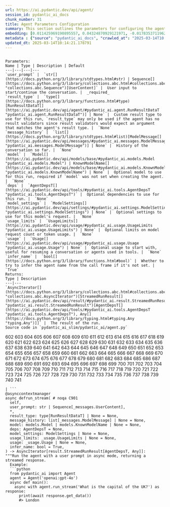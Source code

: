```yaml
---
url: https://ai.pydantic.dev/api/agent/
session_id: pydantic_ai_docs
chunk_number: 31
title: Agent Parameters Configuration
summary: This section outlines the parameters for configuring the agent API, including `user_prompt` (required input for conversation), `result_type` (optional custom result type), and `message_history` (optional history of messages).
embedding: [0.011425969190895557, 0.04324870929121971, -0.01783537119626999, -0.0377717986702919, -0.003942431416362524, 0.03517498821020126, 0.03182274103164673, 0.06751709431409836, 0.014790019951760769, -0.00019439197785686702, -0.0026617315597832203, -0.01646614447236061, -0.0025953357107937336, -0.021223029121756554, -0.035788778215646744, -0.03583599627017975, -0.032955896109342575, -0.002685338957235217, 0.0012187307002022862, 0.011408263817429543, 0.016383517533540726, -0.007932078093290329, -0.011195797473192215, 0.017245186492800713, -0.03099648281931877, 0.016489751636981964, -0.05897122249007225, 0.058074142783880234, -0.02140008471906185, -0.005907745566219091, -0.019003937020897865, -0.01507330872118473, -0.03467923402786255, -0.019310832023620605, 0.02426838129758835, -0.029320359230041504, 0.013515221886336803, 0.017516672611236572, -0.004854266531765461, 0.0004503844538703561, 0.025377927348017693, -0.0724274292588234, 0.02644025906920433, 0.014353283680975437, 0.005172966048121452, 0.04915055260062218, 0.02252143621444702, 0.026534689590334892, 0.034490372985601425, 0.008551771752536297, -0.034962523728609085, 0.04152537137269974, 0.009602299891412258, -0.0026484522968530655, -0.004458842799067497, -0.03562352806329727, 0.008445538580417633, 0.0008616691920906305, -0.02239159494638443, -0.04985877498984337, -5.588308340520598e-05, -0.02929675206542015, -0.03616649657487869, 0.002627795794978738, -0.019712157547473907, 0.006409402005374432, 0.006084800697863102, 0.04669538885354996, -0.03437233716249466, -0.0007513784803450108, 0.015628082677721977, 0.017575690522789955, -0.03855084255337715, -0.018130464479327202, -0.04246966540813446, 0.004228671081364155, 0.045585840940475464, 0.023996897041797638, -0.015061505138874054, -0.020774489268660545, 0.011603024788200855, -0.010753159411251545, -0.025259891524910927, 0.02076268568634987, -0.01027510967105627, -0.01667861081659794, -0.05873514711856842, 0.0011759423650801182, 0.005172966048121452, -0.05335266515612602, -0.0021172864362597466, 0.03382936865091324, -0.011638435535132885, 0.022568650543689728, 0.0724274292588234, 0.06270118802785873, -0.002906657988205552, -0.006716297939419746, 0.030642371624708176, 0.034962523728609085, 0.05278608947992325, -0.02603893354535103, -0.06265397369861603, 0.010475772432982922, 0.004990008659660816, 0.030099403113126755, 0.0003854641690850258, 0.03328640013933182, -0.017575690522789955, -0.017245186492800713, -0.021482711657881737, 0.05349431186914444, -0.009944606572389603, 0.0017115346854552627, -0.05155850574374199, -0.01417622808367014, -0.019405262544751167, -0.06284283101558685, 0.006173328496515751, -0.030429905280470848, -0.023914270102977753, 0.030264655128121376, -0.02252143621444702, 0.019924623891711235, 0.010587907396256924, 0.0009442949667572975, -0.03392379730939865, -0.043201494961977005, -0.029249537736177444, -0.018732450902462006, 0.030925661325454712, -0.008120937272906303, 0.01255912333726883, -0.008717022836208344, -0.00672810198739171, 0.02099875919520855, -0.04494844004511833, -0.009614103473722935, -0.04131290689110756, 0.016489751636981964, -0.01735142059624195, -0.01507330872118473, -0.02913150005042553, 0.0011552858632057905, -0.023052601143717766, 0.035883210599422455, -0.09641251713037491, 0.03630814328789711, -0.047285571694374084, -0.004087026696652174, 0.01929902844130993, 0.019960034638643265, -0.03293228894472122, 0.019901016727089882, -0.0067871203646063805, -0.0011331540299579501, -0.019617728888988495, 0.011390558443963528, -0.013562437146902084, -0.041737839579582214, -0.047450821846723557, 0.010540693067014217, -0.022332577034831047, -0.02528349868953228, -0.021081386134028435, -0.04074632748961449, 0.008652103133499622, 0.006167426705360413, -0.012323049828410149, -0.03052433580160141, -0.010145269334316254, 0.010115760378539562, -0.027030443772673607, 0.01885048858821392, 0.042422451078891754, -0.04277656227350235, -0.05826300010085106, -0.05042535066604614, -0.008687513880431652, -0.06789480894804001, -0.03508055955171585, -0.013963761739432812, -0.003384707262739539, -0.034868091344833374, -0.03883413225412369, 0.0026218940038233995, -0.002705995226278901, 0.0011132352519780397, 0.007949783466756344, 0.027620628476142883, 0.02752619795501232, 0.04284738376736641, 0.03732325881719589, -0.019511494785547256, -0.04426382854580879, -0.024716921150684357, 0.057932496070861816, -0.03519859537482262, 0.03139780834317207, 0.021825017407536507, 0.030311869457364082, 0.026534689590334892, 0.03536384552717209, -0.032412923872470856, 0.018519984558224678, -0.03937710076570511, -0.021588943898677826, 0.022249950096011162, -0.035340238362550735, 0.018224893137812614, 0.03590681776404381, -0.010357735678553581, 0.03323918208479881, -0.0009391308994963765, -0.02627500891685486, 0.007276973221451044, -0.03014661744236946, -0.015262167900800705, -0.011313834227621555, 0.011508595198392868, -0.016820253804326057, 0.04900890961289406, 0.008587182499468327, -0.029343966394662857, 0.012334853410720825, 0.01844916306436062, -0.017811764031648636, -0.019452476873993874, -0.0014459517551586032, 0.0339001901447773, 0.02242700569331646, -0.019511494785547256, -0.02691240794956684, -0.021482711657881737, 0.053541526198387146, -0.013515221886336803, 0.04308345913887024, 0.011532202363014221, 0.015982192009687424, -0.053069379180669785, -0.004497204907238483, -0.0018369487952440977, 0.04877283424139023, 0.0001408142998116091, 0.01991282030940056, 0.021966662257909775, -0.008687513880431652, -0.047993794083595276, 0.02392607368528843, 0.027266517281532288, 0.01864982582628727, -0.0593489408493042, -0.028800997883081436, -0.03460841253399849, -0.013149308040738106, -0.00901801697909832, -0.012901430018246174, 0.007288776803761721, -0.03269621357321739, -0.02058563008904457, 0.05297495052218437, 0.010576103813946247, -0.02123483270406723, 0.0508502833545208, 0.025071032345294952, -0.01027510967105627, 0.006568752229213715, -0.04509008675813675, 0.021836820989847183, -0.033876582980155945, -0.004281787667423487, -0.0028461641632020473, 0.023052601143717766, -0.03439594432711601, -0.05972665920853615, 0.006562849972397089, 0.04957548528909683, 0.007371402811259031, -0.001455542165786028, -0.01698550581932068, -0.031799133867025375, 0.04452350735664368, 0.024032307788729668, 0.04218637943267822, -0.01861441507935524, 0.016560573130846024, 0.011508595198392868, -0.0014304593205451965, 0.0053087081760168076, 0.02766784280538559, 0.0070645068772137165, -0.0031161734368652105, 0.02575564570724964, 0.0015669395215809345, 0.007701905909925699, -0.029863329604268074, 0.018826881423592567, 0.002099580829963088, -0.014636572450399399, 0.001980068627744913, 0.014199836179614067, 0.023253263905644417, 0.015946781262755394, -0.01962953247129917, 0.02311161905527115, 0.07238020747900009, -0.04284738376736641, -0.009720336645841599, 0.028541315346956253, -0.023902466520667076, -0.002112860092893243, 0.08456161618232727, -0.025991719216108322, -0.0005009190062992275, 0.03609567508101463, -0.03791344538331032, 0.05930172652006149, -0.0009730664896778762, 0.04634127765893936, -0.007253366056829691, -0.03439594432711601, 0.018248500302433968, 0.010965625755488873, -0.013349970802664757, -0.014270657673478127, -0.02481135167181492, 0.03491530567407608, -0.0033197870943695307, -0.027573414146900177, 0.038432806730270386, -0.0477813258767128, -0.032578177750110626, -0.040510255843400955, -0.009537379257380962, 0.03633175045251846, -0.002636648714542389, -0.032578177750110626, -0.01991282030940056, 0.043437570333480835, 0.06128474324941635, -0.022002073004841805, 0.009407538920640945, -0.05642162635922432, -0.00778453191742301, 0.0001603641576366499, 0.033876582980155945, 0.03446676582098007, -0.0020184305030852556, -0.002016955055296421, 0.013196522369980812, 0.019794784486293793, 0.03229488804936409, 0.0258264672011137, 0.026015326380729675, 0.003989646211266518, -0.018437359482049942, -0.018437359482049942, 0.019558709114789963, -0.030972875654697418, 0.011207601055502892, -0.05302216485142708, 0.002561400178819895, -0.023831645026803017, 0.0002482463023625314, -0.011136778630316257, 0.008433734998106956, -0.022840134799480438, -0.026015326380729675, -0.031161734834313393, 0.019039347767829895, 0.06331498175859451, 0.03654421493411064, 0.00012624412192963064, 0.004148995969444513, -0.015191345475614071, -0.011638435535132885, -0.04924498498439789, 0.022887349128723145, 0.0017735040746629238, 0.06454256176948547, 0.03522220253944397, 0.011266619898378849, 0.007247463800013065, -0.007442224770784378, 0.0010682337451726198, 0.03791344538331032, -0.008994409814476967, -0.0017410438740625978, -0.0186852365732193, -0.002134992042556405, 0.04617602378129959, -0.07407993823289871, -0.011219404637813568, 0.001015117159113288, -0.018401948735117912, 0.048442333936691284, -0.008840961381793022, 0.004396873526275158, 0.03786622732877731, 0.013349970802664757, 0.03189356252551079, 0.02426838129758835, -0.007324188016355038, 0.040345001965761185, -0.007660592906177044, -0.01092431228607893, 0.02721930295228958, -0.01684386096894741, 0.03208242356777191, 0.037889838218688965, 0.055996693670749664, -0.020255127921700478, 0.021494515240192413, -0.03267260640859604, -0.011561711318790913, -0.022604061290621758, 0.002402050420641899, -0.019074758514761925, 0.058546289801597595, 0.11775358766317368, -0.00500181270763278, -0.07356058061122894, 0.005898892879486084, 0.006674985401332378, -0.02340671233832836, 0.06421206146478653, 0.026156971231102943, -0.03640257194638252, 0.020396770909428596, 0.0077432189136743546, 0.011715159751474857, -0.02069186419248581, 0.0300757959485054, 0.017197972163558006, -0.02813998982310295, 0.0004998123622499406, -0.005370677914470434, 7.70582482800819e-06, 0.011142680421471596, -0.017540279775857925, 0.03925906494259834, -0.020479397848248482, -0.0001680181158008054, 0.04981156066060066, -0.035505492240190506, 0.018401948735117912, -0.018012426793575287, 0.008545869961380959, 0.024929387494921684, -0.018661629408597946, -0.029485611245036125, -0.01758749410510063, -0.019723961129784584, -0.014860842376947403, -0.030170224606990814, -0.035717956721782684, 0.0701611191034317, 0.027573414146900177, 0.024882173165678978, 0.03616649657487869, 0.015734314918518066, -0.027101265266537666, -0.019180992618203163, -0.0009339667740277946, -0.029768899083137512, 0.024244774132966995, 0.009950508363544941, 0.039589568972587585, -0.028494101017713547, 0.06359826773405075, 0.023300478234887123, -0.0012113534612581134, -0.02416214719414711, 0.026487475261092186, -0.01977117545902729, -0.0285177081823349, -0.0033079832792282104, 0.042965423315763474, 0.010912508703768253, -0.0036797996144741774, 0.0207980964332819, -0.011343343183398247, 0.020597433671355247, 0.025543179363012314, -0.032412923872470856, -0.023394908756017685, -0.010310521349310875, -0.02776227332651615, -0.04957548528909683, 0.015427418984472752, 0.05420253053307533, 0.007837648503482342, 0.003275523195043206, -0.010587907396256924, 0.060765381902456284, -0.01902754418551922, 0.0008166676270775497, 0.014695590361952782, -0.020845312625169754, -0.013007663190364838, -0.03243653103709221, 0.010835785418748856, 0.0013802937464788556, 0.0254487507045269, 0.009354421868920326, -0.020125286653637886, 0.025850074365735054, -0.006922862492501736, 0.009395735338330269, 0.02194305509328842, -0.04098240286111832, 0.007253366056829691, -0.00518181873485446, 0.00951377209275961, -0.024173950776457787, 0.013597847893834114, -0.003977842628955841, 0.002580581232905388, 0.00582807045429945, 0.018248500302433968, 0.002914035227149725, -0.0047893463633954525, -0.010109858587384224, -0.00942524429410696, -0.021258441731333733, 0.00772551354020834, 0.016053015366196632, -0.06534521281719208, 0.00801470410078764, -0.01124891359359026, 0.018909506499767303, 0.021329263225197792, -0.010534791275858879, 0.042658526450395584, 0.005615604110062122, 0.017504869028925896, 0.005990371108055115, 0.028494101017713547, -0.023571964353322983, -0.019145580008625984, -0.03366411477327347, -0.009301305748522282, -0.0554773323237896, -0.005946107674390078, -0.01414081733673811, 0.004963450599461794, 0.05132243409752846, -0.015403811819851398, 0.011243011802434921, -0.01722157932817936, 0.03800787404179573, 0.017410438507795334, 0.02058563008904457, -0.03413626551628113, 0.041903089731931686, 0.024173950776457787, -0.0047539351508021355, -0.008480949327349663, -0.003842100268229842, -0.03331000730395317, -0.004907383117824793, -0.016005799174308777, 0.029698077589273453, -0.02055021934211254, -0.008846864104270935, 0.010859392583370209, 0.04211555793881416, 0.013314559124410152, -0.021022366359829903, 0.027809487655758858, 0.012346656993031502, 0.015321185812354088, 0.004128339700400829, -0.011968938633799553, 0.034797269850969315, -0.04100601002573967, 0.01946428045630455, 0.004337855149060488, -0.07195527851581573, 0.029721684753894806, -0.01019248366355896, -0.03189356252551079, 0.020833509042859077, 0.03427790850400925, 0.018508180975914, -0.013786707073450089, -0.03699275478720665, 0.03066597878932953, -0.009991820901632309, -0.003136829938739538, 0.01425885409116745, -0.015698904171586037, 0.02474052831530571, 0.008970802649855614, -0.03637896478176117, 0.013822117820382118, 0.005190671421587467, -0.012747982516884804, -0.034962523728609085, 0.011366951279342175, 0.06213460862636566, -0.01810685731470585, -0.01841375231742859, 0.04530255123972893, 0.012033859267830849, 0.004010302945971489, 0.029249537736177444, 0.005568389315158129, -0.0196649432182312, -0.02296997606754303, 0.0032489649020135403, -0.02837606519460678, 0.0020715470891445875, -0.021529925987124443, -0.02483495883643627, 0.025920897722244263, -0.02721930295228958, 0.016206461936235428, 0.056846559047698975, 0.002514185383915901, -0.0006720724632032216, 0.036567822098731995, 0.009407538920640945, 0.042965423315763474, -0.0020877772476524115, -0.03316836059093475, -0.03862166404724121, 0.02226175367832184, -0.007164838258177042, 0.048914480954408646, -0.04025057330727577, 0.02276931330561638, 0.0404866486787796, 0.028848212212324142, -0.040581077337265015, 0.006669083144515753, -0.0055418312549591064, -0.01949969120323658, -0.03678029030561447, -0.00898260623216629, 0.02705405093729496, 0.030642371624708176, 0.0028520659543573856, -0.0018295715562999249, -0.006946470122784376, -0.002284013433381915, -0.035269416868686676, -0.0005448139272630215, 0.019759371876716614, -0.03347525745630264, -0.0477813258767128, -0.04211555793881416, 0.010198385454714298, -0.008427833206951618, 0.015557260252535343, 0.001535954768769443, -0.009065232239663601, 0.014671983197331429, -0.00717074004933238, 0.005479861982166767, 0.004213916603475809, 0.020479397848248482, -0.0018162924097850919, 0.008687513880431652, -0.024103129282593727, 0.02282833121716976, 0.009938704781234264, 0.03371133282780647, 0.0269832294434309, -0.003122075228020549, -0.03500973805785179, 0.0032902779057621956, 0.02317063882946968, 0.011036447249352932, 0.004379168152809143, -0.010458067059516907, -0.008020605891942978, -0.016477948054671288, -0.008622593246400356, 0.025141853839159012, -0.017681922763586044, 0.0017646512715145946, -0.028470493853092194, 0.04117126017808914, 0.03576517105102539, -0.029320359230041504, 0.012818804010748863, 0.003948333207517862, -0.002748783677816391, 0.046128809452056885, -0.020503005012869835, -0.028800997883081436, 0.0015875959070399404, 0.03633175045251846, 0.004001449793577194, 0.01240567583590746, -0.01177417766302824, -0.008109132759273052, 0.0013397184666246176, -0.03137420117855072, -0.020986955612897873, -0.010794471949338913, 0.006273659877479076, 0.033947404474020004, -0.0004385807551443577, -0.04556223377585411, -0.03250735625624657, -0.003302081488072872, 0.022651275619864464, -0.0003476554702501744, -0.009732140228152275, 0.004323100671172142, -0.025259891524910927, 0.03262539207935333, -0.015946781262755394, -0.012275834567844868, 0.008126839064061642, 0.014601161703467369, -0.005524125881493092, 0.012771589681506157, 0.0021600748877972364, 0.010263306088745594, -0.0008299467735923827, 0.033333614468574524, 0.00881145242601633, -0.042044732719659805, 0.014731002040207386, 0.0485839769244194, 0.02286374196410179, 0.04041582718491554, -0.007471734192222357, -0.026534689590334892, 0.01646614447236061, -0.019712157547473907, -0.0415961928665638, -0.016123836860060692, -0.03347525745630264, 0.005093290936201811, -0.0223561841994524, -0.015321185812354088, 0.016867469996213913, -0.049528270959854126, 0.00022316345712170005, 0.003883413039147854, 0.0010608563898131251, -0.013338166289031506, -0.018295714631676674, 0.039896462112665176, -0.02123483270406723, 0.0074658324010670185, -0.04962270334362984, 0.0073418933898210526, 0.0009265894768759608, 0.008870471268892288, 0.0373704731464386, 0.01588776335120201, 0.009259992279112339, -0.0035381552297621965, -0.049905989319086075, 0.017410438507795334, -0.013574240729212761, -0.013054878450930119, -0.0038775112479925156, 0.021931251510977745, 0.0034319220576435328, 0.012866019271314144, 0.01854359358549118, 0.010576103813946247, -0.008829157799482346, -0.018909506499767303, -0.04995320364832878, 0.0024669705890119076, -0.002059743506833911, 0.017611101269721985, 0.032176852226257324, -0.05788528174161911, 0.01796521246433258, 0.012122387066483498, 0.011490889824926853, -0.007335991598665714, 0.006916960701346397, 0.02252143621444702, -0.04121847450733185, -0.004889677278697491, 0.012488300912082195, -0.013857528567314148, -0.0005673147388733923, -0.0014725100481882691, -0.008953097276389599, 0.003939480520784855, -0.05689377337694168, -0.0242919884622097, 0.02045579068362713, 0.004358511418104172, 0.016796646639704704, -0.016041211783885956, 0.006734003778547049, -0.07384386658668518, -0.002601237501949072, 0.012547319754958153, -0.03963678330183029, -0.0028417378198355436, -0.017445849254727364, -0.0019815440755337477, 0.015805138275027275, -0.022202735766768456, 0.021423691883683205, 0.02929675206542015, 0.022651275619864464, -0.02085711620748043, -0.06137917563319206, 0.009354421868920326, -0.017339617013931274, 0.008646201342344284, -0.02613336406648159, 0.06048209220170975, -0.0196649432182312, -0.03914102539420128, -0.018354734405875206, -0.08489211648702621, 0.04919777065515518, 0.007802237290889025, -0.01490805670619011, 0.0015108719235286117, 0.02140008471906185, 0.0037388179916888475, -0.048914480954408646, -0.04525533691048622, 0.0009177366737276316, -0.0023769675754010677, -0.026416651904582977, -0.024410026147961617, 0.020986955612897873, -0.0009118348243646324, 0.0339001901447773, 0.00235631107352674, -0.018331127241253853, -0.0016112033044919372, 0.0025156608317047358, 0.0026189431082457304, -0.0019490838749334216, 0.03767737001180649, 0.0033404435962438583, -0.022214539349079132, 0.00751894898712635, 0.004541468806564808, 0.004910334013402462, -0.00787896104156971, 0.009242286905646324, -0.03260178491473198, 0.0007687151664867997, -0.0017071082256734371, 0.054155316203832626, -0.032035209238529205, 0.012193208560347557, -0.004963450599461794, 0.015049701556563377, -0.002086301799863577, 0.0040781740099191666, -0.004033910110592842, -0.029698077589273453, -0.005928401835262775, 0.0053205122239887714, -0.03340443596243858, -0.015203149057924747, 0.001448164926841855, -0.019889213144779205, -0.018673432990908623, 0.01077086478471756, -0.00643891142681241, -0.003104369854554534, 0.020632846280932426, -0.004765738733112812, 0.002073022536933422, 0.03052433580160141, -0.0138693330809474, 0.02483495883643627, 0.05420253053307533, -0.029768899083137512, 0.0250474251806736, -0.00886456947773695, -0.0481826514005661, 0.022568650543689728, -0.021872231736779213, -0.01167384721338749, -0.015934977680444717, 0.02055021934211254, 0.01929902844130993, -0.009850176982581615, 0.0010453640716150403, -0.027148481458425522, -0.03066597878932953, -0.010239698924124241, -0.016690414398908615, 0.044830404222011566, 0.005645113531500101, -0.019889213144779205, 0.04138372838497162, -0.009525575675070286, -0.024551669135689735, 0.012193208560347557, -0.01922820694744587, 0.027478983625769615, -0.027266517281532288, 0.02660551108419895, 0.035104166716337204, 0.03090205416083336, -0.005429696291685104, 0.012700767256319523, -0.03099648281931877, 0.009248188696801662, -0.02096334844827652, 0.014636572450399399, 0.05377759784460068, -0.0701611191034317, -0.03321557492017746, 0.014695590361952782, -0.010534791275858879, 0.042280808091163635, 0.004081124905496836, -0.025259891524910927, 0.0018044887110590935, 0.009755747392773628, -0.009248188696801662, -0.0508975014090538, -0.02551957219839096, -0.0019461329793557525, -0.003721112385392189, 0.061001457273960114, -0.011490889824926853, -0.0036591431125998497, -0.035340238362550735, 0.006191033869981766, -0.015368401072919369, -0.02835245616734028, -0.03538745641708374, -0.0493394136428833, 0.012086975388228893, -0.017292402684688568, 0.018354734405875206, -0.017681922763586044, -0.045278944075107574, -0.0030173175036907196, 0.028659353032708168, -0.0004765738849528134, -0.017304206266999245, 0.01722157932817936, -0.0014341480564326048, -0.03323918208479881, 0.005046076141297817, 0.008770139887928963, -0.004349658731371164, -0.005167064256966114, -0.030170224606990814, -0.01449492760002613, -0.020160697400569916, -0.015628082677721977, 0.006368089467287064, 0.048914480954408646, 0.013361774384975433, 0.0296744704246521, 0.019369851797819138, -0.030571550130844116, 0.0065864576026797295, 0.008156348019838333, -0.04331953078508377, -0.003747670678421855, -0.04348478466272354, 0.012818804010748863, -0.008115035481750965, -0.023147031664848328, 0.03982564061880112, 0.032011598348617554, 0.018838685005903244, -0.01962953247129917, 0.015415615402162075, 0.05018927901983261, 0.014506732113659382, 0.06926403939723969, 0.010334128513932228, -0.01687927357852459, 0.00386275677010417, 0.00836881436407566, -0.0073418933898210526, 0.017481261864304543, -0.028399672359228134, -0.029414789751172066, 0.035033345222473145, 0.01133153960108757, -0.0031663391273468733, 0.016973702237010002, -0.03231849521398544, 0.017882585525512695, 0.03833837807178497, -0.010877097956836224, -0.027620628476142883, -0.014459516853094101, 0.03208242356777191, 0.013621455058455467, 0.00603168411180377, -0.00016322286683134735, -0.01613564044237137, 0.042209986597299576, -0.001928427373059094, -0.005134603939950466, -0.03722883015871048, 0.007288776803761721, -0.0524083711206913, -0.007005488499999046, -0.018602611497044563, 0.0014562798896804452, 0.008976704441010952, 0.011957135051488876, -0.016442537307739258, 0.0019992494489997625, -0.04726196452975273, -0.008185856975615025, -0.028942640870809555, -0.0045326161198318005, -0.004538517910987139, 0.0073418933898210526, -0.0035352043341845274, -0.0062618562951684, 0.015167738310992718, 0.013338166289031506, 0.016749432310461998, 0.018083248287439346, 0.0037889836821705103, -0.0008343731751665473, -0.00901801697909832, -0.015273971483111382, 0.03918824344873428, -0.01626548171043396, -0.005527076777070761, -0.012452890165150166, 0.03859805688261986, 0.0031191243324428797, -0.006486126221716404, 0.040439434349536896, -0.04046304151415825, -0.028942640870809555, 0.036024853587150574, 0.02861213870346546, 0.0002458486706018448, 0.023465730249881744, 0.007442224770784378, -0.027880309149622917, -0.00637989304959774, 0.018319323658943176, 0.020019054412841797, -0.004730327520519495, 0.004523762967437506, -0.003915873356163502, 0.023028993979096413, 0.024386417120695114, -0.030264655128121376, 0.016041211783885956, 0.006102506536990404, 0.02535432018339634, -0.025023818016052246, 0.002925839042291045, -0.00711172167211771, -0.011555809527635574, -0.012086975388228893, 0.030170224606990814, 0.012736178934574127, 0.03498613089323044, 0.0008771615102887154, -0.026959622278809547, 0.03744129464030266, 0.0331447534263134, -0.008174053393304348, 0.006149721331894398, -0.0021733539178967476, -0.012098779901862144, -0.0014688213123008609, 0.005403137765824795, -0.01633630320429802, 0.017717335373163223, -0.036945540457963943, -0.036662254482507706, 0.03623732179403305, -0.009572790004312992, -0.004650652874261141, -0.03415987268090248, -0.00813274085521698, -0.004647701978683472, 0.030925661325454712, 0.011561711318790913, -0.045916344970464706, 0.018756059929728508, 0.02750259079039097, -0.013385381549596786, 0.043437570333480835, 0.011195797473192215, -0.007158936467021704, -0.004098830278962851, -0.02743176929652691, 0.013208325952291489, -0.01240567583590746, -0.0030837133526802063, 0.020373163744807243, 0.03375854715704918, 0.020290538668632507, -0.023394908756017685, 0.010351833887398243, 0.0012143043568357825, -0.07455208897590637, -0.0008373240707442164, 0.038432806730270386, -0.00670449435710907, 0.013172915205359459, 0.008044213056564331, -0.009743943810462952, -0.003842100268229842, -0.017740942537784576, 0.022875545546412468, -0.02922593057155609, 0.002860918641090393, -0.0023813939187675714, -0.004122437909245491, -0.00039284146623685956, -0.013503418304026127, -0.013621455058455467, 0.01933443918824196, 0.01633630320429802, -0.016454340890049934, 0.04032139480113983, -0.006049389950931072, -0.022604061290621758, 0.017009112983942032, -0.029084285721182823, -0.015026094391942024, -0.043815288692712784, -0.006173328496515751, -0.016820253804326057, -0.020396770909428596, -0.018354734405875206, 0.0019726911559700966, 0.007814041338860989, 0.014412302523851395, -0.006946470122784376, 0.015510044991970062, -0.011998448520898819, 0.013786707073450089, 0.02174239233136177, 0.02629861608147621, 0.07880141586065292, -0.0031751918140798807, 0.02051480859518051, 0.014530339278280735, 0.006533341016620398, -0.006958273705095053, 0.02219093218445778, -0.0022987681441009045, 0.008628495037555695, -0.013951958157122135, -0.010493477806448936, 0.012039761058986187, -0.0059313527308404446, 0.025920897722244263, 0.04055747017264366, 0.0150378979742527, 0.01899213343858719, 0.0258264672011137, 0.02289915271103382, 0.003213553922250867, 0.030264655128121376, 0.0500948503613472, 0.008652103133499622, -0.02497660182416439, -0.0059638130478560925, 0.02844688668847084, 0.004089977592229843, -0.022686686366796494, 0.032483749091625214, 0.04601077362895012, 0.02082170359790325, -0.021636158227920532, -0.009313109330832958, -0.008162249810993671, -0.0724274292588234, 0.001167089561931789, 0.013881136663258076, -0.017233382910490036, -0.0025068081449717283, 0.014636572450399399, -0.0031692900229245424, 0.0014179178979247808, 0.004036861006170511, -0.01056430023163557, -0.007837648503482342, 0.012665356509387493, 0.017009112983942032, -0.015392008237540722, 0.024646099656820297, -0.004376217257231474, 0.004355560522526503, -0.01902754418551922, 0.03446676582098007, -0.019582318142056465, -0.006049389950931072, -0.04966991767287254, 0.003015842055901885, 0.046128809452056885, -0.013774903491139412, 0.023571964353322983, 0.012842412106692791, -0.0012644700473174453, 0.007760924287140369, 0.02378443069756031, 0.0074658324010670185, -0.03477366268634796, 0.015899566933512688, 0.021211225539445877, -0.026416651904582977, 0.06501471251249313, -0.013916547410190105, -0.010021330788731575, 0.00825077760964632, -0.028942640870809555, 0.0036443884018808603, 0.007937979884445667, 0.01664320006966591, -0.00787896104156971, 0.03574156388640404, 0.035104166716337204, 0.011868607252836227, -0.013208325952291489, -0.026109756901860237, -0.01912197284400463, -0.011484988033771515, 0.007318286225199699, 0.031326986849308014, 0.00813274085521698, -0.005051978398114443, 0.009200974367558956, 0.024044111371040344, 0.016619591042399406, 0.034419551491737366, 0.011219404637813568, 0.014884449541568756, 0.028021953999996185, 0.019995447248220444, 0.00599627336487174, -0.02821081317961216, 0.00372996530495584, -0.00544445076957345, 0.0015433321241289377, 0.011579417623579502, 0.00377717986702919, -0.01673762872815132, 0.014152620919048786, -0.028541315346956253, 0.006120211910456419, 0.007524850778281689, 0.020125286653637886, -0.010162974707782269, -0.008345207199454308, -0.01106005534529686, -0.002936167176812887, -0.010829882696270943, -0.024079522117972374, 0.014518535695970058, 0.026180578395724297, -0.006970077287405729, -0.006852040532976389, -0.010487576015293598, 0.010434459894895554, 0.02212011069059372, 0.02085711620748043, -0.007607476320117712, 0.0012150420807301998, 0.016241874545812607, -0.01556906383484602, -0.013810314238071442, -0.020479397848248482, 0.031185341998934746, 0.0027133726980537176, 0.021636158227920532, -0.017788156867027283, -0.017634708434343338, 0.010965625755488873, -0.00317814270965755, -0.0323893167078495, 0.01905115135014057, -0.030642371624708176, -0.011709257960319519, 0.050614211708307266, 0.002155648311600089, -0.011290227063000202, -0.02099875919520855, -0.008829157799482346, -0.01630089245736599, 0.004500155802816153, 0.03312114626169205, 0.0269832294434309, -0.01364506222307682, -0.003774228971451521, 0.014424106106162071, -0.00410178117454052, 0.02936757355928421, -0.008988508023321629, 0.0073418933898210526, -0.012747982516884804, -0.026416651904582977, 0.000537067768163979, 0.009791159071028233, -0.012807000428438187, -0.012193208560347557, -0.012228620238602161, -0.0010033134603872895, 0.01783537119626999, 0.02844688668847084, 0.022450612857937813, 0.012665356509387493, 0.02521267533302307, 0.0031692900229245424, -0.002251553349196911, -0.011963036842644215, 0.003918824251741171, 0.04542058706283569, 0.010375441052019596, -0.004376217257231474, 0.014742805622518063, -0.021789606660604477, -0.013054878450930119, -0.012370264157652855, -0.0323893167078495, 0.008410126902163029, 0.009047525934875011, -0.006798923946917057, -0.005600849632173777, -0.005919549148529768, 0.0010210189502686262, -0.0011132352519780397, -0.01919279620051384, -0.010882999747991562, -0.03168109804391861, -0.011302030645310879, 0.016891077160835266, 0.016289088875055313, 0.0125237125903368, -0.029650863260030746, -0.004804100841283798, 0.02813998982310295, 0.03652060776948929, -0.02011348307132721, 0.011561711318790913, -0.00556543841958046, 0.015214952640235424, 0.010115760378539562, 0.01848457381129265, -0.009372128173708916, 0.03423069417476654, -0.0033404435962438583, -0.0069877831265330315, -0.010452165268361568, 0.021931251510977745, 0.00030468267505057156, -0.018897702917456627, 0.041289299726486206, 0.0032578178215771914, 0.02457527630031109, 0.014199836179614067, -0.001359637244604528, 0.008144544437527657, 0.010753159411251545, 0.0036148792132735252, -0.015096915885806084, -0.03106730431318283, 0.006373991258442402, -0.009602299891412258, 0.0027930475771427155, 0.0198419988155365, -0.008227170445024967, -0.009702631272375584, 0.03541106358170509, 0.002161550335586071, 0.04284738376736641, -0.020668257027864456, -0.0006894090911373496, -0.018083248287439346, -0.02861213870346546, -0.031326986849308014, 0.05382481589913368, -0.03106730431318283, -0.01024560071527958, 0.05023649334907532, -0.019759371876716614, 0.008687513880431652, -0.01841375231742859, 0.009106544777750969, 0.01877966709434986, -0.01684386096894741, -0.005051978398114443, 0.008911783806979656, 0.04601077362895012, 0.033333614468574524, -0.03925906494259834, -0.04254049062728882, 0.024858566001057625, -0.01895672269165516, -0.010499379597604275, -0.03323918208479881, 0.0006444075843319297, 0.039046596735715866, -0.03106730431318283, -0.014117210172116756, 0.008970802649855614, 0.013149308040738106, -0.004281787667423487, -0.0017956359079107642, -0.012299442663788795, -0.04712032154202461, -0.004936892073601484, 0.000753222790081054, 0.03890495374798775, -0.0006174803711473942, -0.00792617630213499, -0.015002486295998096, -0.009159661829471588, 0.020939741283655167, 0.008327501825988293, -0.03574156388640404, 0.012393871322274208, -0.039589568972587585, -0.02405591495335102, 0.03623732179403305, -0.017469456419348717, -0.00016460611368529499, -0.011785982176661491, 0.013550632633268833, -0.012228620238602161, -0.005007714498788118, 0.01949969120323658, -0.025566786527633667, 0.01857900433242321, -0.01027510967105627, 0.017977016046643257, -0.04593995213508606, 0.0008978179539553821, -0.0152267562225461, 0.016595983877778053, -0.04263491928577423, -0.03692193329334259, -0.034938912838697433, -0.03951874375343323, 0.018756059929728508, 0.02000725083053112, -0.011638435535132885, -0.0031722409185022116, -0.003800787264481187, -0.02402050420641899, 0.023607375100255013, -0.047214750200510025, 0.011768275871872902, 0.00881145242601633, -0.03168109804391861, 0.010098054073750973, -0.02246241644024849, 0.026558296754956245, 0.03477366268634796, 0.014884449541568756, -0.013102092780172825, -0.01667861081659794, -0.004299493040889502, 0.01787078194320202, 0.01803603395819664, 0.023524748161435127, -0.011921724304556847, 0.03305032476782799, 0.005367727018892765, -0.02875378169119358, 0.018555397167801857, 0.026109756901860237, -0.01585235260426998, 0.017705531790852547, 0.02426838129758835, 0.02790391631424427, 0.017197972163558006, 0.019180992618203163, -0.0025702528655529022, 0.006155623123049736, 0.0033197870943695307, -0.0019667893648147583, -0.0021010562777519226, -0.018496377393603325, -0.017906194552779198, 0.007318286225199699, -0.004677210934460163, -0.023536551743745804, 0.02766784280538559, -0.04114765301346779, -0.039802033454179764, -0.034655626863241196, -0.038361985236406326, -0.019417066127061844, 0.05382481589913368, 0.041903089731931686, 0.012081073597073555, -0.005149358417838812, 0.0005418630316853523, -0.010965625755488873, 0.0462232381105423, -0.01490805670619011, 0.045066479593515396, -0.029886936768889427, 0.011431870982050896, -0.013432595878839493, 0.009991820901632309, -0.050378136336803436, 0.02629861608147621, 0.0011014315532520413, 0.022131914272904396, 0.017032720148563385, -0.01942886970937252, -0.03767737001180649, 0.0012939792359247804, 0.02266307920217514, -0.025141853839159012, -0.0223561841994524, -0.01919279620051384, -0.036733075976371765, -0.006905157119035721, -0.014483124017715454, -0.04209195077419281, 0.0027989493682980537, -0.030949268490076065, 0.013656865805387497, 0.0031486335210502148, 0.009991820901632309, -0.0127125708386302, -0.0242919884622097, -0.0071412306278944016, -0.02844688668847084]
metadata : {"source": "pydantic_ai_docs", "crawled_at": "2025-03-14T10:14:21.177864", "url_path": "/api/agent/", "chunk_size": 4425}
updated_dt: 2025-03-14T10:14:21.178791
---
```

```

Parameters:
Name | Type | Description | Default  
---|---|---|---  
`user_prompt` |  `str[](https://docs.python.org/3/library/stdtypes.html#str) | Sequence[](https://docs.python.org/3/library/collections.abc.html#collections.abc.Sequence "collections.abc.Sequence")[UserContent]` |  User input to start/continue the conversation. |  _required_  
`result_type` |  `type[](https://docs.python.org/3/library/functions.html#type)[RunResultDataT[](https://ai.pydantic.dev/api/agent/#pydantic_ai.agent.RunResultDataT "pydantic_ai.agent.RunResultDataT")] | None` |  Custom result type to use for this run, `result_type` may only be used if the agent has no result validators since result validators would expect an argument that matches the agent's result type. |  `None`  
`message_history` |  `list[](https://docs.python.org/3/library/stdtypes.html#list)[ModelMessage[](https://ai.pydantic.dev/api/messages/#pydantic_ai.messages.ModelMessage "pydantic_ai.messages.ModelMessage")] | None` |  History of the conversation so far. |  `None`  
`model` |  `Model[](https://ai.pydantic.dev/api/models/base/#pydantic_ai.models.Model "pydantic_ai.models.Model") | KnownModelName[](https://ai.pydantic.dev/api/models/base/#pydantic_ai.models.KnownModelName "pydantic_ai.models.KnownModelName") | None` |  Optional model to use for this run, required if `model` was not set when creating the agent. |  `None`  
`deps` |  `AgentDepsT[](https://ai.pydantic.dev/api/tools/#pydantic_ai.tools.AgentDepsT "pydantic_ai.tools.AgentDepsT")` |  Optional dependencies to use for this run. |  `None`  
`model_settings` |  `ModelSettings[](https://ai.pydantic.dev/api/settings/#pydantic_ai.settings.ModelSettings "pydantic_ai.settings.ModelSettings") | None` |  Optional settings to use for this model's request. |  `None`  
`usage_limits` |  `UsageLimits[](https://ai.pydantic.dev/api/usage/#pydantic_ai.usage.UsageLimits "pydantic_ai.usage.UsageLimits") | None` |  Optional limits on model request count or token usage. |  `None`  
`usage` |  `Usage[](https://ai.pydantic.dev/api/usage/#pydantic_ai.usage.Usage "pydantic_ai.usage.Usage") | None` |  Optional usage to start with, useful for resuming a conversation or agents used in tools. |  `None`  
`infer_name` |  `bool[](https://docs.python.org/3/library/functions.html#bool)` |  Whether to try to infer the agent name from the call frame if it's not set. |  `True`  
Returns:
Type | Description  
---|---  
`AsyncIterator[](https://docs.python.org/3/library/collections.abc.html#collections.abc.AsyncIterator "collections.abc.AsyncIterator")[StreamedRunResult[](https://ai.pydantic.dev/api/result/#pydantic_ai.result.StreamedRunResult "pydantic_ai.result.StreamedRunResult")[AgentDepsT[](https://ai.pydantic.dev/api/tools/#pydantic_ai.tools.AgentDepsT "pydantic_ai.tools.AgentDepsT"), Any[](https://docs.python.org/3/library/typing.html#typing.Any "typing.Any")]]` |  The result of the run.  
Source code in `pydantic_ai_slim/pydantic_ai/agent.py`
```
602
603
604
605
606
607
608
609
610
611
612
613
614
615
616
617
618
619
620
621
622
623
624
625
626
627
628
629
630
631
632
633
634
635
636
637
638
639
640
641
642
643
644
645
646
647
648
649
650
651
652
653
654
655
656
657
658
659
660
661
662
663
664
665
666
667
668
669
670
671
672
673
674
675
676
677
678
679
680
681
682
683
684
685
686
687
688
689
690
691
692
693
694
695
696
697
698
699
700
701
702
703
704
705
706
707
708
709
710
711
712
713
714
715
716
717
718
719
720
721
722
723
724
725
726
727
728
729
730
731
732
733
734
735
736
737
738
739
740
741
```
| ```
@asynccontextmanager
async defrun_stream( # noqa C901
  self,
  user_prompt: str | Sequence[_messages.UserContent],
  *,
  result_type: type[RunResultDataT] | None = None,
  message_history: list[_messages.ModelMessage] | None = None,
  model: models.Model | models.KnownModelName | None = None,
  deps: AgentDepsT = None,
  model_settings: ModelSettings | None = None,
  usage_limits: _usage.UsageLimits | None = None,
  usage: _usage.Usage | None = None,
  infer_name: bool = True,
) -> AsyncIterator[result.StreamedRunResult[AgentDepsT, Any]]:
"""Run the agent with a user prompt in async mode, returning a streamed response.
  Example:
  ```python
  from pydantic_ai import Agent
  agent = Agent('openai:gpt-4o')
  async def main():
    async with agent.run_stream('What is the capital of the UK?') as response:
      print(await response.get_data())
      #> London